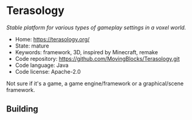 # Terasology

_Stable platform for various types of gameplay settings in a voxel world._

- Home: https://terasology.org/
- State: mature
- Keywords: framework, 3D, inspired by Minecraft, remake
- Code repository: https://github.com/MovingBlocks/Terasology.git
- Code language: Java
- Code license: Apache-2.0

Not sure if it's a game, a game engine/framework or a graphical/scene framework.

## Building
